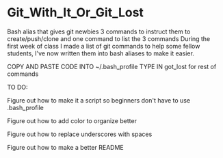# Git_With_It_Or_Git_Lost
Bash alias that gives git newbies 3 commands to instruct them to create/push/clone and one command to list the 3 commands
During the first week of class I made a list of git commands to help some fellow students, I've now written them into bash aliases to make it easier. 

COPY AND PASTE CODE INTO ~/.bash_profile
TYPE IN got_lost for rest of commands

TO DO:

Figure out how to make it a script so beginners don't have to use .bash_profile

Figure out how to add color to organize better

Figure out how to replace underscores with spaces

Figure out how to make a better README
